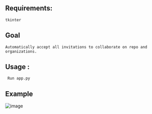 
## Requirements:
	tkinter
 	
	

## Goal 
	Automatically accept all invitations to collaborate on repo and organizations.

## Usage : 
	
	 Run app.py


## Example
![image](https://github.com/RainfieldMak/git_usage/assets/130533588/4c404ce5-186f-491f-ab20-45c53d9ae86b)
